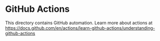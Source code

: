 # GitHub Actions

This directory contains GitHub automation.
Learn more about actions at https://docs.github.com/en/actions/learn-github-actions/understanding-github-actions
